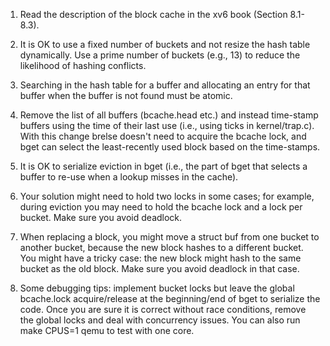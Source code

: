 1. Read the description of the block cache in the xv6 book (Section 8.1-8.3).

2. It is OK to use a fixed number of buckets and not resize the hash table dynamically. Use a prime number of buckets (e.g., 13) to reduce the likelihood of hashing conflicts.

3. Searching in the hash table for a buffer and allocating an entry for that buffer when the buffer is not found must be atomic.

4. Remove the list of all buffers (bcache.head etc.) and instead time-stamp buffers using the time of their last use (i.e., using ticks in kernel/trap.c). With this change brelse doesn't need to acquire the bcache lock, and bget can select the least-recently used block based on the time-stamps.

5. It is OK to serialize eviction in bget (i.e., the part of bget that selects a buffer to re-use when a lookup misses in the cache).

6. Your solution might need to hold two locks in some cases; for example, during eviction you may need to hold the bcache lock and a lock per bucket. Make sure you avoid deadlock.

7. When replacing a block, you might move a struct buf from one bucket to another bucket, because the new block hashes to a different bucket. You might have a tricky case: the new block might hash to the same bucket as the old block. Make sure you avoid deadlock in that case.

8. Some debugging tips: implement bucket locks but leave the global bcache.lock acquire/release at the beginning/end of bget to serialize the code. Once you are sure it is correct without race conditions, remove the global locks and deal with concurrency issues. You can also run make CPUS=1 qemu to test with one core.